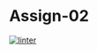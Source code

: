 # Assign-02
[![linter](https://github.com/Rober-Smith/Assign-02/workflows/linter/badge.svg)](https://github.com/marketplace/actions/super-linter)
